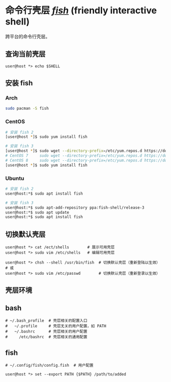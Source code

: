 # 命令行壳层 [*fish*](https://fishshell.com/) (friendly interactive shell)

跨平台的命令行壳层。

## 查询当前壳层

```fish
user@host *> echo $SHELL
```

## 安装 fish

### Arch

```sh
sudo pacman -S fish
```

### CentOS

```sh
# 安装 fish 2
[user@host *]$ sudo yum install fish

# 安装 fish 3
[user@host *]$ sudo wget --directory-prefix=/etc/yum.repos.d https://download.opensuse.org/repositories/shells:fish:release:3/RedHat_RHEL-6/shells:fish:release:3.repo
# CentOS 7     sudo wget --directory-prefix=/etc/yum.repos.d https://download.opensuse.org/repositories/shells:fish:release:3/RHEL_7/shells:fish:release:3.repo
# CentOS 8     sudo wget --directory-prefix=/etc/yum.repos.d https://download.opensuse.org/repositories/shells:fish:release:3/CentOS_8/shells:fish:release:3.repo
[user@host *]$ sudo yum install fish
```

### Ubuntu

```sh
# 安装 fish 2
user@host:*$ sudo apt install fish

# 安装 fish 3
user@host:*$ sudo apt-add-repository ppa:fish-shell/release-3
user@host:*$ sudo apt update
user@host:*$ sudo apt install fish
```

## 切换默认壳层

```fish
user@host *> cat /ect/shells        # 展示可用壳层
user@host *> sudo vim /etc/shells   # 编辑可用壳层

user@host *> chsh --shell /usr/bin/fish  # 切换默认壳层（重新登陆以生效）
# 或
user@host *> sudo vim /etc/passwd        # 切换默认壳层（重新登录以生效）
```

## 壳层环境

## bash

```fish
# ~/.bash_profile  # 壳层相关的配置入口
#   ~/.profile     # 壳层无关的用户配置，如 PATH
#   ~/.bashrc      # 壳层相关的用户配置
#     /etc/bashrc  # 壳层相关的通用配置
```

## fish

```fish
# ~/.config/fish/config.fish  # 用户配置

user@host *> set --export PATH {$PATH} /path/to/added
```

